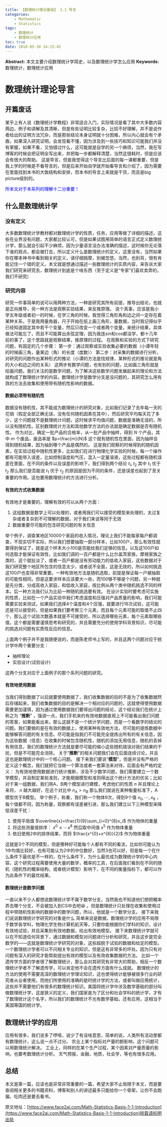 ```yaml
---
title: 【数理统计理论基础】 1.1 导言
categories:
    - Mathematic
    - Statistics
tags:
    - 数理统计
    - 数理统计应用
toc: true
date: 2018-05-30 14:15:45
---
```


**Abstract:** 本文主要介绍数理统计学简史，以及数理统计学怎么应用
**Keywords:** 数理统计，数理统计应用

<!--more-->
# 数理统计理论导言
## 开篇废话
某乎上有人说《数理统计学教程》非常适合入门，实际情况是看了其中大多数内容两边，例子和讲解及其清晰，但是有些证明比较复杂，比较不好理解，并不是说作者给出的证明方法冗杂，而是那些结论本身证明就十分困难，所以内心就会有个矛盾，如果深入研究证明，会发现看不懂，因为涉及到一些技巧和知识可能我们并没有掌握，如果不看，又怕错过什么，这可能就是自学的另一个麻烦，当然，我在写博客的时候会把证明全写出来，并把每一步都解释清楚，当然这很耗时，但是应该会有很大的帮助。
这是导言，但是我觉得这个导言比后面的每一课都重要，但是我上学的时候是不看导言的，但是后来开始自学就开始看导言和介绍了，因为需要在里面找到本书的大致结构和安排，而本书的导言上来就是干货，而且是big picture级别的。

<font color="0000ff">所本文对于本系列的理解十二分重要！</font>
## 什么是数理统计学
### 没有定义
大多数数理统计学教材都对数理统计学的性质，任务，应用等做了详细的描述，这些在业界没有问题，大家都比较认可，但是如果试图用简单的语言正式定义数理统计学，那么就会引起不少麻烦，因为少量语言没办法准确的描述，这时候你无论落下谁的观点，都会被打击，所以定义什么是数理统计的定义，这里没有，当然如果你在哪本神书中看到相关的定义，请仔细揣摩，别被忽悠，当然，也别背，很有肯能记住一个错的定义。本文就是想通过描述一些数理统计的实质内容，来告诉大家我们研究来研究去，数理统计到底是个啥东西（至于定义是“专家”们喜欢卖弄的，我们不研究）
### 研究内容
研究一件事简单的说可以用两种方法，一种是研究其所有前提，推导出结论，也就是正向推导，另一种方法是观察实验结果，来反推原理。
说个真事，应该是我小学五年级或者初一的时候，在学三角的时候，我觉得三角形角和边之间一定存在着某种关系，于是我用量角器，尺子开始在纸上画三角形，量数据，当时我记得似乎已经知道固定其中若干个变量，然后只改变一个或者两个变量，来统计结果，具体做法可能忘了，而且不可能算出余弦定理，因为我连sin和cos都没学，都十几年前的事了，这个思路就是观察结果，推原理的过程。
在观察和实验的方式下研究问题，有固定的几个步骤：
第一步：通过观察或实验收集必要的数据（小谭年轻的时候画三角，量某边（角）的长度（度数））
第二步：对采集的数据进行分析，对研究的问题作出某种形式的推论（小谭的方法是找规律，某种形式的推论就是角的大小和边之间的关系）
这两步有数学问题，也有别的问题，比如画三角形就是绘画问题。我们关注的是数学问题，为了解决这些数学问题发展起来的理论和方法就构成了数理统计学的内容。数理统计学是数学分支是没问题的，其研究怎么用有效的方法去收集和使用带有随机性影响的数据。
#### 数据必须带有随机性
数据没有随机性，其不能成为数理统计的研究对象，比如我们记录了去年每一天的花销（假定全部正确无误，没有任何随机因素在其中），然后研究平均每天花了多少，这个问题就不是数理统计问题，这时候求平均值问题，数据是准确无误的，所以没有随机性。区别数理统计方法和其他数学方法的办法就是确定数据是否有随机性。
作为对比，确定一批产品的合格率，从一批产品中抽样，得到 $N$ 个产品，其中 $m$ 个废品，废品率是 $p=\frac{m}{N}$ 这个就有随机性在里面，因为抽样会得到随机结果，因为抽到哪个产品是偶然的。
这是我们观察的时候得到的随机因素，在实验过程中随机性更多，比如我们在进行物理化学实验的时候，每一个操作都有可能带入误差，比如控制温度和气压，混入一定量溶液，这些过程都有随机误差在里面，在不同的条件以及误差的影响下，我们得到两个结论 $t_1,t_2$ 其中 $t_1$ 优于 $t_2$ 那么我们是否能说 $t_1$ 优于 $t_2$ 的原因是因为不同的条件，还是误差也起到了至关重要的作用。这也要用数理统计的方法进行分析。
#### 有效的方式收集数据
有效地才是重要的，理解有效的可以从两个方面：
1. 这组数据是数学上可以处理的，或者用我们可以接受的模型来处理的，太过复杂或者复杂到不可理解的数据，对于我们来说等同于无效
2. 数据重要尽可能的包含研究问题的有关信息

举个例子，调查某地区10000个家庭的收入情况，理论上我们不能每家每户都调查，不现实切不实际，所以我们想要抽取一部分样本，比如100户，那么有效性就要得到保证了，就是这个样本大小100是否能给我们足够的信息。以及这100户如何选取才能保证有效性，比如我们调的一百户都是什么比尔盖茨家族，摩根家族之类的，这个就扯淡了，或者一百户都是没有劳动能力的低收入家庭，这些数据对于我们研究整个地区所包含的信息太少，或者说不全面，这是无效的，所以如何挑选这100户也变得非常重要。一种有效地方法是随机选取，前提是保证每一户被抽取的可能性相同，但是这要求样本应该要大一些，而100够不够是个问题，另一种就是先分类，分成高收入家庭，和低收入家庭，按比例从两个类中随机挑选不同的样本。后一种方法我们认为比前一种随机挑选要有效。
在设计实验时要考虑可实施的性质，比如在一个产品实验中我们考虑温度和压强对产品质量的影响，我们可能需要实验来测试，如果我们选择4个温度和4个压强，就要进行16次试验，这可能还是可以接受的，但是如果我们要考察三个元素，而且每个元素可能的取值不止四个，那么这个试验次数基本就是不可接受的，所以选择哪些元素，每个元素取哪些值，这个都是需要谨慎思考和研究的，并且需要充分的使用学科背景知识，尽可能的挑选对问题有实质性反应的信息。

上面两个例子并不是我随便说的，而是陈老师书上写的，并且这两个问题对应于统计学中两个重要分支：
- 抽样理论
- 实验设计(试验设计)

这两个分支对应于上面例子的那个系列问题的研究。
#### 有效地使用数据
当我们得到数据了以后就要使用数据了，我们收集数据的目的不是为了收集数据然后存储起来，我们收集数据的目的是解决一个相对应的问题的，这就使得使用数据需要更加谨慎，因为通过使用数据我们要得出问题的结论，这个结论我们在统计上称之为 “**推断**” ，强调一点，我们手机来的有效地数据直观上不可能看出我们问题的答案，如果能看出来，那么这就不是一个统计学问题，而是一个看数字的结论的问题。我们要做的是在有效的数据上，使用某种有效地方法，尽可能的提炼数据中能够解答问题的有关信息。尽可能是指我们不可能完全提炼出所有的有关信息，因为这些数据（信息）在收集的时候包含随机性，随机的添加无用信息，随机的丢掉有用信息，我们的数理统计方法就是要尽可能的缩小这些随机错误对我们结果的干扰，但是不可能完全消除。
关于“**推断**”的相关问题我们会在后面连续讨论，并且这也是数理统计中的一个核心问题。
接下来我们要说“**模型**”，但是并没有严格的定义这个概念，我们就把它当做一个算法或者一套算法来对待，后面会有严格的定义：
为有效地使用数据进行统计推断，涉及不少数学问题，我们需要建立一个数学模型，并且制定某些准则，才能根据模型和准则得出这个统计方法的优劣；比如对于某一组数据，我们用A，B两个模型进行建模，考虑他们的性质 $n$ 并且理论上来将， $n$ 越大越好，在这个对比中 $n_A > n_B$ 那么我们就说在某种衡量标准下，A模型优于B模型。
举个例子，称重，我们称一个物体9次，得到9个值 $x_0,\cdots,x_8$ ，每个值都不同，因为称量，观察都有误差被引进，那么我们建立以下三种模型来降低误差干扰：
1. 使用平局值 $\overline{x}=\frac{1}{9}\sum_{i=0}^{8}x_i$ 作为物体的重量
2. 将这些测量值排序： $x^{0}\leq \cdots x^{8}$ 然后取中间值 $x^{5}$ 作为物体重量
3. 依旧使用2中的排序结果，而将 $\frac{x^{0}+x^{8}}{2}$ 作为物体重量

这就是3个不同的模型，但是哪种好可能每个人都有不同的看法，比如你可能认为1中均值比较好，也有可能认为2中的中位数好，当然3也可以好，但是每一个在什么条件下最优是不一样的，在什么条件下，为什么最优成为数理统计学的中心内容，这个研究过程需要使用大量的数学，概率的工具，在后面我们看到在不同的随机（随机性的概率结构，或者统计模型）影响下，在不同的衡量指标下，都可以作为此条件下的最优结果。

#### 数理统计是数学问题
一直以来不少人都想说数理统计学不属于数学分支，当然我也不知道他们想把概率弄去哪个分支，不会被加入到CS中去吧😆 。但是数理统计只处理在收集和使用过程中带随机性影响的数据中的数学问题，所以，他就是一个数学分支。
接下来我们说说数理统计学研究的对象是什么
简单来说是数据，数理统计学的应用不局限于数学各学科，物理化学生物计算机航天等，只要你能根据你们学科的知识，设计有效地试验，并且采集到有效地数据，给出有效地模型。
接下来数理统计学就可以在不知道任何背景下，通过数据和模型对问题进行分析和研究，并且这步是完全数学的——这就是数理统计学研究的对象，这些超脱于试验的数据和给定的模型。
一个数理统计学者可以不问相关专业的知识，但是这有非常多的坏处。因为只有对问题有深入的研究才能帮助提出有效的模型以及有效收集数据的方法。
比如一个遗传学方面的学者很了解数理统计，那么会对其研究有非常大的帮助，相反一个数理统计学者不了解遗传学，可以肯定他不会在遗传方面有什么成就。
数理统计的方法的使用不需要高深的数理统计学理论知识，这也使得统计能够被很多行业的研究者从业者使用，而他们所使用的准确的是时统计学的方法，或者叫做应用统计，这些并不需要他们有很多的数理统计知识。美国将统计学中涉及数学基础的部分叫做数理统计学，这是狭义的定义，我们国家是为了区分和社会学科的统计学，才有了数理统计这个名字，所以我们的数理统计不光有数学基础，还有应用，这相当于美国等国的统计学。

## 数理统计学的应用
应用有很多，我们说多了啰嗦，说少了有没啥意思，简单的说，人类所有活动里都有数理统计，这么说一点不过分。
农业上某个指标对产量的额影响，这个问题可以用数理统计解决。
工业上，同样的在某个生产过程，某个因素对产量质量的影响，也要考数理统计分析。
天气预报，金融，地质，社会学，等也有很多应用。

## 总结
本文是第一篇，应该也是非常非常重要的一篇，希望大家不止局限于本文，而是要查阅相关更多的书籍资料，博客和别人的讲述最多只能给你一个骨架，让你不会跑偏，吃肉还是要去看书。





原文地址：[https://www.face2ai.com/Math-Statistics-Basis-1-1-Introduction](https://www.face2ai.com/Math-Statistics-Basis-1-1-Introduction)转载请标明出处
